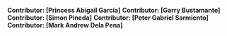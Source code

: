 **Contributor: [Princess Abigail Garcia]** 
**Contributor: [Garry Bustamante]**
**Contributor: [Simon Pineda]**
**Contributor: [Peter Gabriel Sarmiento]**
**Contributor: [Mark Andrew Dela Pena]** 
